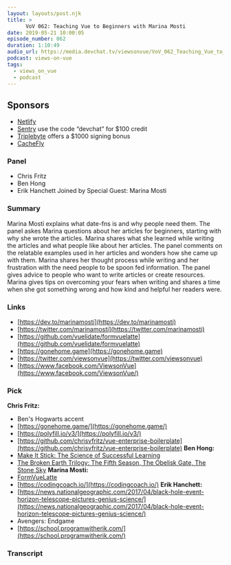 ```yaml
---
layout: layouts/post.njk
title: >
      VoV 062: Teaching Vue to Beginners with Marina Mosti
date: 2019-05-21 10:00:05
episode_number: 062
duration: 1:10:49
audio_url: https://media.devchat.tv/viewsonvue/VoV_062_Teaching_Vue_to_Beginners_with_Marina_Mosti.mp3
podcast: views-on-vue
tags: 
  - views_on_vue
  - podcast
---
```


## **Sponsors**

- [Netlify](https://www.netlify.com/)
- [Sentry](https://sentry.io/) use the code “devchat” for $100 credit
- [Triplebyte](https://triplebyte.com/vue) offers a $1000 signing bonus
- [CacheFly](https://www.cachefly.com/)

### **Panel**

- Chris Fritz
- Ben Hong
- Erik Hanchett
Joined by Special Guest: Marina Mosti
### **Summary**
Marina Mosti explains what date-fns is and why people need them. The panel askes Marina questions about her articles for beginners, starting with why she wrote the articles. Marina shares what she learned while writing the articles and what people like about her articles. The panel comments on the relatable examples used in her articles and wonders how she came up with them. Marina shares her thought process while writing and her frustration with the need people to be spoon fed information. The panel gives advice to people who want to write articles or create resources. Marina gives tips on overcoming your fears when writing and shares a time when she got something wrong and how kind and helpful her readers were. 
### **Links**

- [https://dev.to/marinamosti](https://dev.to/marinamosti)
- [https://twitter.com/marinamosti](https://twitter.com/marinamosti)
- [https://github.com/vuelidate/formvuelatte](https://github.com/vuelidate/formvuelatte)
- [https://gonehome.game](https://gonehome.game)
- [https://twitter.com/viewsonvue](https://twitter.com/viewsonvue)
- [https://www.facebook.com/ViewsonVue](https://www.facebook.com/ViewsonVue/)

### **Pick**
 **Chris Fritz:**
- Ben's Hogwarts accent
- [https://gonehome.game/](https://gonehome.game/)
- [https://polyfill.io/v3/](https://polyfill.io/v3/)
- [https://github.com/chrisvfritz/vue-enterprise-boilerplate](https://github.com/chrisvfritz/vue-enterprise-boilerplate)
**Ben Hong:**
- [Make It Stick: The Science of Successful Learning](https://www.amazon.com/Make-Stick-Science-Successful-Learning/dp/0674729013/ref=sr_1_3?ie=UTF8&qid=1548462018&sr=8-1&linkCode=ll1&tag=devchattv-20&linkId=f06bfe7482dca8bb751ed6d7cc86e2ab&language=en_US)
- [The Broken Earth Trilogy: The Fifth Season, The Obelisk Gate, The Stone Sky](https://www.amazon.com/Broken-Earth-Trilogy-Season-Obelisk/dp/031652719X/ref=sr_1_2?ie=UTF8&qid=1548462018&sr=8-1&linkCode=ll1&tag=devchattv-20&linkId=f06bfe7482dca8bb751ed6d7cc86e2ab&language=en_US)
**Marina Mosti:**
- [FormVueLatte](https://github.com/vuelidate/formvuelatte)
- [https://codingcoach.io/](https://codingcoach.io/)
**Erik Hanchett:**
- [https://news.nationalgeographic.com/2017/04/black-hole-event-horizon-telescope-pictures-genius-science/](https://news.nationalgeographic.com/2017/04/black-hole-event-horizon-telescope-pictures-genius-science/)
- Avengers: Endgame
- [https://school.programwitherik.com/](https://school.programwitherik.com/)


### Transcript


